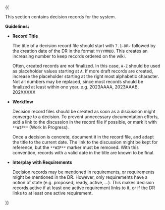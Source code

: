 {{

This section contains decision records for the system.

**Guidelines:**

- **Record Title** 

  The title of a decision record file should start with `7.1-DR-` followed by the creation date of the DR
  in the format `YYYYMMDD`.
  This creates an increasing number to keep records ordered on the wiki.
  
  Often, created records are not finalized. In this case, `A-Z` should be used as placeholder values starting at `A`.
  If more draft records are created, increase the placeholder starting at the right most alphabetic character.
  Not all numbers may be replaced, since most records should be finalized at least within one year.
  e.g. 2023AAAA, 2023AAAB, 202XXXXX

- **Workflow**

  Decision record files should be created as soon as a discussion might converge to a decision.
  To prevent unnecessary documentation efforts, add a link to the discussion in the record file if possible,
  or mark it with `**WIP**` (Work In Progress).

  Once a decision is concrete, document it in the record file, and adapt the title to the current date.
  The link to the discussion might be kept for reference, but the `**WIP**` marker must be removed.
  With this convention, records with a valid date in the title are known to be final.

- **Interplay with Requirements** 

  Decision records may be mentioned in requirements, or requirements might be mentioned in the DR.
  However, only requirements have a notion of state (e.g. proposed, ready, active, ...).
  This makes decision records active if at least one active requirement links to it, or if the DR links to at least one active requirement.

}}
